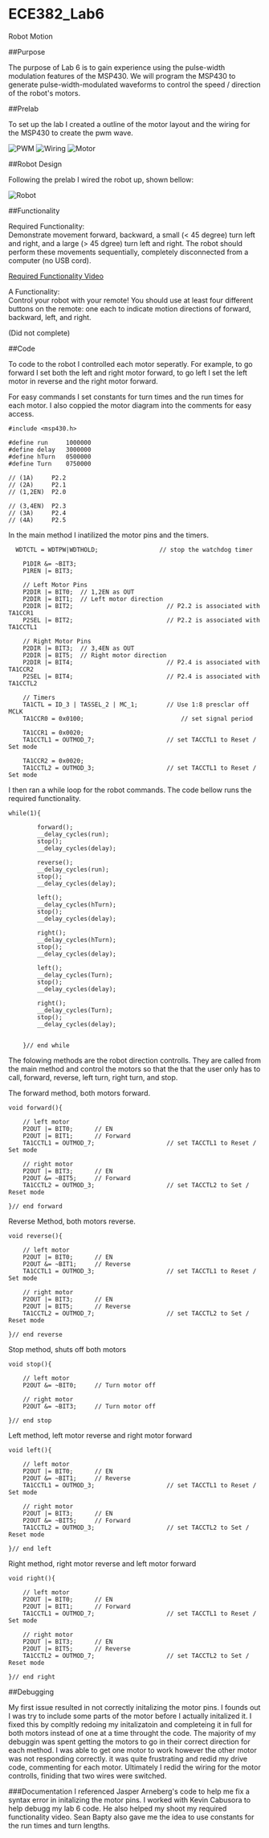 ECE382_Lab6
===========
Robot Motion

##Purpose

The purpose of Lab 6 is to gain experience using the pulse-width modulation features of the MSP430. We will program the MSP430 to generate pulse-width-modulated waveforms to control the speed / direction of the robot's motors.   

##Prelab

To set up the lab I created a outline of the motor layout and the wiring for the MSP430 to create the pwm wave.

![PWM](https://github.com/KyleJonas/ECE382/blob/master/Lab%206/Pictures/2014-11-18%2014.14.36.jpg "PWM")
![Wiring](https://github.com/KyleJonas/ECE382/blob/master/Lab%206/Pictures/2014-11-18%2014.14.57.jpg "Wiring")
![Motor](https://github.com/KyleJonas/ECE382/blob/master/Lab%206/Pictures/2014-11-18%2014.15.08.jpg "Motor")

##Robot Design

Following the prelab I wired the robot up, shown bellow:

![Robot](https://github.com/KyleJonas/ECE382/blob/master/Lab%206/Pictures/Robot.jpg "Robot")

##Functionality

Required Functionality:   
Demonstrate movement forward, backward, a small (< 45 degree) turn left and right, and a large (> 45 dgree) turn left and right. The robot should perform these movements sequentially, completely disconnected from a computer (no USB cord).   

[Required Functionality Video](http://youtu.be/17MfBPkFUA0)   

A Functionality:   
Control your robot with your remote! You should use at least four different buttons on the remote: one each to indicate motion directions of forward, backward, left, and right.   

(Did not complete)   

##Code

To code to the robot I controlled each motor seperatly. For example, to go forward I set both the left and right motor forward, to go left I set the left motor in reverse and the right motor forward.

For easy commands I set constants for turn times and the run times for each motor. I also coppied the motor diagram into the comments for easy access.
```
#include <msp430.h>

#define run 	1000000
#define delay 	3000000
#define hTurn	0500000
#define	Turn	0750000

// (1A)		P2.2
// (2A)		P2.1
// (1,2EN)	P2.0

// (3,4EN)	P2.3
// (3A)		P2.4
// (4A)		P2.5
```

In the main method I inatilized the motor pins and the timers.
```
  WDTCTL = WDTPW|WDTHOLD;                 // stop the watchdog timer

	P1DIR &= ~BIT3;
	P1REN |= BIT3;

	// Left Motor Pins
	P2DIR |= BIT0;	// 1,2EN as OUT
	P2DIR |= BIT1;  // Left motor direction
	P2DIR |= BIT2;							// P2.2 is associated with TA1CCR1
	P2SEL |= BIT2;							// P2.2 is associated with TA1CCTL1

	// Right Motor Pins
	P2DIR |= BIT3;  // 3,4EN as OUT
	P2DIR |= BIT5;  // Right motor direction
	P2DIR |= BIT4;							// P2.4 is associated with TA1CCR2
	P2SEL |= BIT4;							// P2.4 is associated with TA1CCTL2

	// Timers
	TA1CTL = ID_3 | TASSEL_2 | MC_1;		// Use 1:8 presclar off MCLK
	TA1CCR0 = 0x0100;							// set signal period

	TA1CCR1 = 0x0020;
	TA1CCTL1 = OUTMOD_7;					// set TACCTL1 to Reset / Set mode

	TA1CCR2 = 0x0020;
	TA1CCTL2 = OUTMOD_3;					// set TACCTL1 to Reset / Set mode
```

I then ran a while loop for the robot commands. The code bellow runs the required functionality.
```
while(1){

    	forward();
    	__delay_cycles(run);
    	stop();
    	__delay_cycles(delay);

  	    reverse();
 	    __delay_cycles(run);
   	    stop();
   	    __delay_cycles(delay);

   	    left();
 	    __delay_cycles(hTurn);
   	    stop();
   	    __delay_cycles(delay);

   	    right();
 	    __delay_cycles(hTurn);
   	    stop();
   	    __delay_cycles(delay);

   	    left();
 	    __delay_cycles(Turn);
   	    stop();
   	    __delay_cycles(delay);

   	    right();
 	    __delay_cycles(Turn);
   	    stop();
   	    __delay_cycles(delay);


    }// end while
```

The folowing methods are the robot direction controlls. They are called from the main method and control the motors so that the that the user only has to call, forward, reverse, left turn, right turn, and stop.

The forward method, both motors forward.
```
void forward(){

	// left motor
	P2OUT |= BIT0;		// EN
	P2OUT |= BIT1;		// Forward
	TA1CCTL1 = OUTMOD_7;					// set TACCTL1 to Reset / Set mode

	// right motor
	P2OUT |= BIT3;		// EN
	P2OUT &= ~BIT5;		// Forward
	TA1CCTL2 = OUTMOD_3;					// set TACCTL2 to Set / Reset mode

}// end forward
```

Reverse Method, both motors reverse.
```
void reverse(){

	// left motor
	P2OUT |= BIT0;		// EN
	P2OUT &= ~BIT1;		// Reverse
	TA1CCTL1 = OUTMOD_3;					// set TACCTL1 to Reset / Set mode

	// right motor
	P2OUT |= BIT3;		// EN
	P2OUT |= BIT5;		// Reverse
	TA1CCTL2 = OUTMOD_7;					// set TACCTL2 to Set / Reset mode

}// end reverse
```

Stop method, shuts off both motors
```
void stop(){

	// left motor
	P2OUT &= ~BIT0;		// Turn motor off

	// right motor
	P2OUT &= ~BIT3;		// Turn motor off

}// end stop
```

Left method, left motor reverse and right motor forward
```
void left(){

	// left motor
	P2OUT |= BIT0;		// EN
	P2OUT &= ~BIT1;		// Reverse
	TA1CCTL1 = OUTMOD_3;					// set TACCTL1 to Reset / Set mode

	// right motor
	P2OUT |= BIT3;		// EN
	P2OUT &= ~BIT5;		// Forward
	TA1CCTL2 = OUTMOD_3;					// set TACCTL2 to Set / Reset mode

}// end left
```

Right method, right motor reverse and left motor forward
```
void right(){

	// left motor
	P2OUT |= BIT0;		// EN
	P2OUT |= BIT1;		// Forward
	TA1CCTL1 = OUTMOD_7;					// set TACCTL1 to Reset / Set mode

	// right motor
	P2OUT |= BIT3;		// EN
	P2OUT |= BIT5;		// Reverse
	TA1CCTL2 = OUTMOD_7;					// set TACCTL2 to Set / Reset mode

}// end right
```

##Debugging

My first issue resulted in not correctly initalizing the motor pins. I founds out I was try to include some parts of the motor before I actually initalized it. I fixed this by compltly redoing my initalizatoin and completeing it in full for both motors instead of one at a time throught the code. The majority of my debuggin was spent getting the motors to go in their correct direction for each method. I was able to get one motor to work however the other motor was not responding correctly. it was quite frustrating and redid my drive code, commenting for each motor. Ultimately I redid the wiring for the motor controlls, finiding that two wires were switched.

###Documentation
I referenced Jasper Arneberg's code to help me fix a syntax error in initalizing the motor pins.
I worked with Kevin Cabusora to help debugg my lab 6 code. He also helped my shoot my required functionality video.
Sean Bapty also gave me the idea to use constants for the run times and turn lengths.
